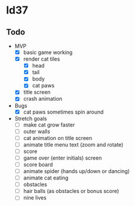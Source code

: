 # ld37



## Todo

* MVP
  - [x] basic game working
  - [x] render cat tiles
      - [x] head
      - [x] tail
      - [x] body
      - [x] cat paws
  - [x] title screen
  - [x] crash animation

* Bugs
  - [x] cat paws sometimes spin around

* Stretch goals
  - [ ] make cat grow faster
  - [ ] outer walls
  - [ ] cat animation on title screen
  - [ ] animate title menu text (zoom and rotate)
  - [ ] score
  - [ ] game over (enter initials) screen
  - [ ] score board
  - [ ] animate spider (hands up/down or dancing)
  - [ ] animate cat eating
  - [ ] obstacles
  - [ ] hair balls (as obstacles or bonus score)
  - [ ] nine lives
